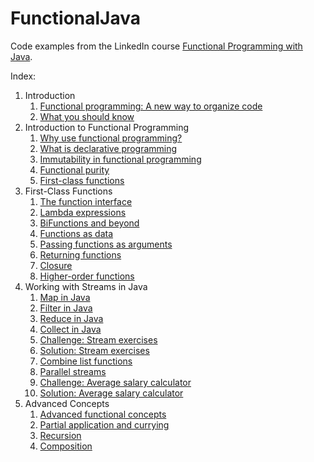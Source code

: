 # FunctionalJava

Code examples from the LinkedIn
course [Functional Programming with Java](https://www.linkedin.com/learning/functional-programming-with-java).

Index:

1. Introduction
    1. [Functional programming: A new way to organize code](https://www.linkedin.com/learning/functional-programming-with-java/functional-programming-a-new-way-to-organize-code?autoplay=true&resume=false)
    2. [What you should know](https://www.linkedin.com/learning/functional-programming-with-java/what-you-should-know?autoplay=true&resume=false)
2. Introduction to Functional Programming
    1. [Why use functional programming?](https://www.linkedin.com/learning/functional-programming-with-java/why-use-functional-programming?autoplay=true&resume=false)
    2. [What is declarative programming](https://www.linkedin.com/learning/functional-programming-with-java/what-is-declarative-programming?autoplay=true&resume=false)
    3. [Immutability in functional programming](https://www.linkedin.com/learning/functional-programming-with-java/immutability-in-functional-programming?autoplay=true&resume=false)
    4. [Functional purity](https://www.linkedin.com/learning/functional-programming-with-java/functional-purity?autoplay=true&resume=false)
    5. [First-class functions](https://www.linkedin.com/learning/functional-programming-with-java/first-class-functions?autoplay=true&resume=false)
3. First-Class Functions
    1. [The function interface](https://www.linkedin.com/learning/functional-programming-with-java/the-function-interface?autoplay=true&resume=false)
    2. [Lambda expressions](https://www.linkedin.com/learning/functional-programming-with-java/lambda-expressions?autoplay=true&resume=false)
    3. [BiFunctions and beyond](https://www.linkedin.com/learning/functional-programming-with-java/bifunctions-and-beyond?autoplay=true&resume=false)
    4. [Functions as data](https://www.linkedin.com/learning/functional-programming-with-java/functions-as-data?autoplay=true&resume=false)
    5. [Passing functions as arguments](https://www.linkedin.com/learning/functional-programming-with-java/passing-functions-as-arguments?autoplay=true&resume=false)
    6. [Returning functions](https://www.linkedin.com/learning/functional-programming-with-java/returning-functions?autoplay=true&resume=false)
    7. [Closure](https://www.linkedin.com/learning/functional-programming-with-java/closure?autoplay=true&resume=false)
    8. [Higher-order functions](https://www.linkedin.com/learning/functional-programming-with-java/higher-order-functions?autoplay=true&resume=false)
4. Working with Streams in Java
    1. [Map in Java](https://www.linkedin.com/learning/functional-programming-with-java/map-in-java?autoplay=true&resume=false)
    2. [Filter in Java](https://www.linkedin.com/learning/functional-programming-with-java/filter-in-java?autoplay=true&resume=false)
    3. [Reduce in Java](https://www.linkedin.com/learning/functional-programming-with-java/reduce-in-java?autoplay=true&resume=false)
    4. [Collect in Java](https://www.linkedin.com/learning/functional-programming-with-java/collect-in-java?autoplay=true&resume=false)
    5. [Challenge: Stream exercises](https://www.linkedin.com/learning/functional-programming-with-java/challenge-stream-exercises?autoplay=true&resume=false)
    6. [Solution: Stream exercises](https://www.linkedin.com/learning/functional-programming-with-java/solution-stream-exercises?autoplay=true&resume=false)
    7. [Combine list functions](https://www.linkedin.com/learning/functional-programming-with-java/combine-list-functions?autoplay=true&resume=false)
    8. [Parallel streams](https://www.linkedin.com/learning/functional-programming-with-java/parallel-streams?autoplay=true&resume=false)
    9. [Challenge: Average salary calculator](https://www.linkedin.com/learning/functional-programming-with-java/challenge-average-salary-calculator?autoplay=true&resume=false)
    10. [Solution: Average salary calculator](https://www.linkedin.com/learning/functional-programming-with-java/solution-average-salary-calculator?autoplay=true&resume=false)
5. Advanced Concepts
    1. [Advanced functional concepts](https://www.linkedin.com/learning/functional-programming-with-java/advanced-functional-concepts?autoplay=true&resume=false)
    2. [Partial application and currying](https://www.linkedin.com/learning/functional-programming-with-java/partial-application-and-currying?autoplay=true&resume=false)
    3. [Recursion](https://www.linkedin.com/learning/functional-programming-with-java/recursion?autoplay=true&resume=false)
    4. [Composition](https://www.linkedin.com/learning/functional-programming-with-java/composition?autoplay=true&resume=false)
 
